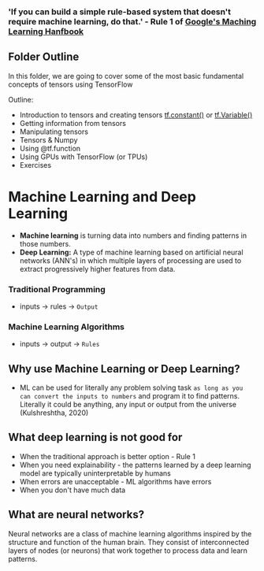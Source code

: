 ### 'If you can build a simple rule-based system that doesn't require machine learning, do that.' - Rule 1 of [Google's Maching Learning Hanfbook](https://developers.google.com/machine-learning/guides/rules-of-ml)

## Folder Outline

In this folder, we are going to cover some of the most basic fundamental concepts of tensors using TensorFlow

Outline:
- Introduction to tensors and creating tensors [tf.constant()](00-tf_constant.ipynb) or [tf.Variable()](01-tf_Variable.ipynb)
- Getting information from tensors
- Manipulating tensors
- Tensors & Numpy
- Using @tf.function
- Using GPUs with TensorFlow (or TPUs)
- Exercises

# Machine Learning and Deep Learning

- **Machine learning** is turning data into numbers and finding patterns in those numbers. 
- **Deep Learning:** A type of machine learning based on artificial neural networks (ANN's) in which multiple layers of processing are used to extract progressively higher features from data.

### Traditional Programming

- inputs -> rules -> `Output`

### Machine Learning Algorithms

- inputs -> output -> `Rules`

## Why use Machine Learning or Deep Learning?

- ML can be used for literally any problem solving task `as long as you can convert the inputs to numbers` and program it to find patterns. Literally it could be anything, any input or output from the universe (Kulshreshtha, 2020)

## What deep learning is not good for

- When the traditional approach is better option - Rule 1
- When you need explainability - the patterns learned by a deep learning model are typically uninterpretable by humans
- When errors are unacceptable - ML algorithms have errors
- When you don't have much data 

## What are neural networks?

Neural networks are a class of machine learning algorithms inspired by the structure and function of the human brain. They consist of interconnected layers of nodes (or neurons) that work together to process data and learn patterns.
